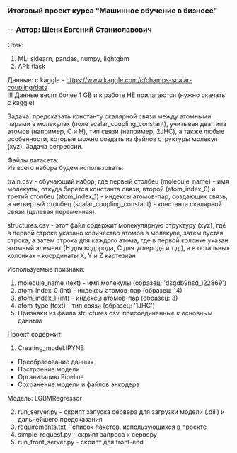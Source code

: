 ### Итоговый проект курса "Машинное обучение в бизнесе"
### -- Автор: Шенк Евгений Станиславович

Стек:
1. ML: sklearn, pandas, numpy, lightgbm
2. API: flask

Данные: с kaggle - https://www.kaggle.com/c/champs-scalar-coupling/data  
!!! Данные весят более 1 GB и к работе НЕ прилагаются (нужно скачать с kaggle)

Задача: предсказать константу скалярной связи между атомными парами в молекулах (поле scalar_coupling_constant), учитывая два типа атомов (например, C и H), тип связи (например, 2JHC), а также любые особенности, которые можно создать из файлов структуры молекул (xyz). Задача регрессии.

Файлы датасета:  
Из всего набора будем использовать:

train.csv - обучающий набор, где первый столбец (molecule_name) - имя молекулы, откуда берется константа связи, второй (atom_index_0) и третий столбец (atom_index_1) - индексы атомов-пар, создающих связь, а четвертый столбец (scalar_coupling_constant) - константа скалярной связи (целевая переменная).

structures.csv - этот файл содержит молекулярную структуру (xyz), где в первой строке указано количество атомов в молекуле, затем пустая строка, а затем строка для каждого атома, где в первой колонке указан атомный элемент (H для водорода, C для углерода и т.д.), а в остальных колонках - координаты X, Y и Z картезиан

Используемые признаки:
1. molecule_name (text)  - имя молекулы (образец: 'dsgdb9nsd_122869')
2. atom_index_0 (int) - индексы атомов-пар (образец: 14)
3. atom_index_1 (int) - индексы атомов-пар (образец: 3)
4. atom_type (text)  - тип связи (образец: '1JHC')
5. Признаки из файла structures.csv, присоединенные к основным данным

Проект содержит:  
1. Creating_model.IPYNB
- Преобразование данных
- Построение модели
- Организацию Pipeline
- Сохранение модели и файлов энкодера

Модель: LGBMRegressor

2. run_server.py - скрипт запуска сервера для загрузки модели (.dill) и дальнейшего предсказания
3. requirements.txt - список пакетов, использующихся в проекте
4. simple_request.py - скрипт запроса к серверу
5. run_front_server.py - скрипт для front-end


